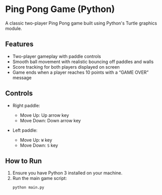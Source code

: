 # Ping Pong Game (Python)

A classic two-player Ping Pong game built using Python's Turtle graphics module.

## Features

- Two-player gameplay with paddle controls  
- Smooth ball movement with realistic bouncing off paddles and walls  
- Score tracking for both players displayed on screen  
- Game ends when a player reaches 10 points with a “GAME OVER” message  

## Controls

- Right paddle:  
  - Move Up: Up arrow key  
  - Move Down: Down arrow key  

- Left paddle:  
  - Move Up: `W` key  
  - Move Down: `S` key  

## How to Run

1. Ensure you have Python 3 installed on your machine.  
2. Run the main game script:  
   ```bash
   python main.py
